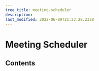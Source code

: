```yaml
---
tree_title: meeting-scheduler
description: 
last_modified: 2022-06-09T21:23:28.2328
---
```


# Meeting Scheduler

## Contents
